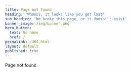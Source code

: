 ```yaml
---
title: Page not found
heading: 'Whoops, it looks like you got lost'
sub_heading: 'We broke this page, or it doesn''t exist'
banner_image: /img/banner.png
hero_button:
  text: Go home
  href: /
permalink: /404.html
layout: default
published: true
---
```


Page not found